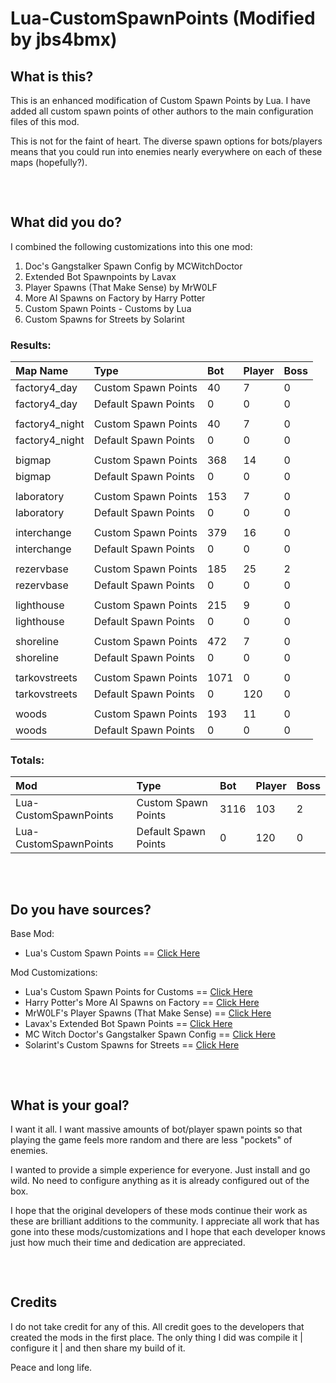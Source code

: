 # Lua-CustomSpawnPoints (Modified by jbs4bmx)

## What is this?
This is an enhanced modification of Custom Spawn Points by Lua. I have added all custom spawn points of other authors to the main configuration files of this mod.

This is not for the faint of heart. The diverse spawn options for bots/players means that you could run into enemies nearly everywhere on each of these maps (hopefully?).

<pre>


</pre>

## What did you do?
I combined the following customizations into this one mod:
  1. Doc's Gangstalker Spawn Config by MCWitchDoctor
  2. Extended Bot Spawnpoints by Lavax
  3. Player Spawns (That Make Sense) by MrW0LF
  4. More AI Spawns on Factory by Harry Potter
  5. Custom Spawn Points - Customs by Lua
  6. Custom Spawns for Streets by Solarint

### Results:

| Map Name | Type | Bot | Player | Boss |
| :--- | :--- | :--- | :--- | :--- |
| factory4_day | Custom Spawn Points | 40 | 7 | 0 |
| factory4_day | Default Spawn Points | 0 |  0 | 0 |
|  |  |  |  |  |
| factory4_night | Custom Spawn Points | 40 | 7 | 0 |
| factory4_night | Default Spawn Points | 0 |  0 | 0 |
|  |  |  |  |  |
| bigmap | Custom Spawn Points | 368 | 14 | 0 |
| bigmap | Default Spawn Points | 0 |  0 | 0 |
|  |  |  |  |  |
| laboratory | Custom Spawn Points | 153 | 7 | 0 |
| laboratory | Default Spawn Points  | 0 |  0 | 0 |
|  |  |  |  |  |
| interchange | Custom Spawn Points | 379 | 16 | 0 |
| interchange | Default Spawn Points | 0 |  0 | 0 |
|  |  |  |  |  |
| rezervbase | Custom Spawn Points | 185 | 25 | 2 |
| rezervbase | Default Spawn Points | 0 |  0 | 0 |
|  |  |  |  |  |
| lighthouse | Custom Spawn Points | 215 | 9 | 0 |
| lighthouse | Default Spawn Points  | 0 |  0 | 0 |
|  |  |  |  |  |
| shoreline | Custom Spawn Points | 472 | 7 | 0 |
| shoreline | Default Spawn Points  | 0 |  0 | 0 |
|  |  |  |  |  |
| tarkovstreets | Custom Spawn Points | 1071 | 0 | 0 |
| tarkovstreets | Default Spawn Points  | 0 | 120 | 0 |
|  |  |  |  |  |
| woods | Custom Spawn Points | 193 | 11 | 0 |
| woods | Default Spawn Points  | 0 |  0 | 0 |

### Totals:
| Mod | Type | Bot | Player | Boss |
| :--- | :--- | :--- | :--- | :--- |
| Lua-CustomSpawnPoints | Custom Spawn Points | 3116 | 103 | 2 |
| Lua-CustomSpawnPoints | Default Spawn Points | 0 | 120 | 0 |

<pre>


</pre>

## Do you have sources?
Base Mod:
  - Lua's Custom Spawn Points == [Click Here](https://hub.sp-tarkov.com/files/file/323-lua-s-custom-spawn-points/#overview)

Mod Customizations:
  - Lua's Custom Spawn Points for Customs == [Click Here](https://hub.sp-tarkov.com/files/file/367-lua-s-custom-spawn-points-customs/#overview)
  - Harry Potter's More AI Spawns on Factory == [Click Here](https://hub.sp-tarkov.com/files/file/525-more-ai-spawns-on-factory/#overview)
  - MrW0LF's Player Spawns (That Make Sense) == [Click Here](https://hub.sp-tarkov.com/files/file/767-playerspawns-that-make-sense/#overview)
  - Lavax's Extended Bot Spawn Points == [Click Here](https://hub.sp-tarkov.com/files/file/754-extended-bot-spawnpoints/#overview)
  - MC Witch Doctor's Gangstalker Spawn Config == [Click Here](https://hub.sp-tarkov.com/files/file/410-doc-s-gangstalker-spawn-config/#overview)
  - Solarint's Custom Spawns for Streets == [Click Here](https://hub.sp-tarkov.com/files/file/1052-custom-spawns-for-streets-bots-in-chek15-and-post-office-apartments/#overview)

<pre>


</pre>

## What is your goal?
I want it all. I want massive amounts of bot/player spawn points so that playing the game feels more random and there are less "pockets" of enemies.

I wanted to provide a simple experience for everyone. Just install and go wild. No need to configure anything as it is already configured out of the box.

I hope that the original developers of these mods continue their work as these are brilliant additions to the community. I appreciate all work that has gone into these mods/customizations and I hope that each developer knows just how much their time and dedication are appreciated.

<pre>


</pre>

## Credits
I do not take credit for any of this. All credit goes to the developers that created the mods in the first place. The only thing I did was compile it | configure it | and then share my build of it.

Peace and long life.